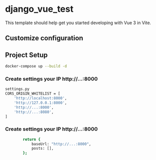 # django_vue_test

This template should help get you started developing with Vue 3 in Vite.

## Customize configuration


## Project Setup

```sh
docker-compose up --build -d
```

### Create settings your IP http://...:8000

```sh
settings.py
CORS_ORIGIN_WHITELIST = [
    'http://localhost:8000',
    'http://127.0.0.1:8000',
    'http://...:8000',
    'http://...:8080',
]
```

### Create settings your IP http://...:8000

```sh
        return {
            baseUrl: "http://...:8000",
            posts: [],
        };
```
